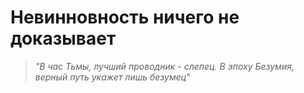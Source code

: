 Невинновность ничего не доказывает
==================================
>*"В час Тьмы, лучший проводник - слепец. В эпоху Безумия, верный путь укажет лишь безумец"*
